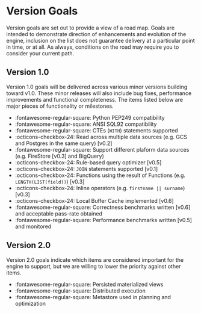 # Version Goals

Version goals are set out to provide a view of a road map. Goals are intended to demonstrate direction of enhancements and evolution of the engine, inclusion on the list does not guarantee delivery at a particular point in time, or at all. As always, conditions on the road may require you to consider your current path.

## Version 1.0

Version 1.0 goals will be delivered across various minor versions building toward v1.0. These minor releases will also include bug fixes, performance improvements and functional completeness. The items listed below are major pieces of functionality or milestones.

- :fontawesome-regular-square: Python PEP249 compatibility
- :fontawesome-regular-square: ANSI SQL92 compatibility
- :fontawesome-regular-square: CTEs (`WITH`) statements supported
- :octicons-checkbox-24: Read across multiple data sources (e.g. GCS and Postgres in the same query) [v0.2]
- :fontawesome-regular-square: Support different plaform data sources (e.g. FireStore [v0.3] and BigQuery)
- :octicons-checkbox-24: Rule-based query optimizer [v0.5]
- :octicons-checkbox-24: `JOIN` statements supported [v0.1]
- :octicons-checkbox-24: Functions using the result of Functions (e.g. `LENGTH(LIST(field))`) [v0.3]
- :octicons-checkbox-24: Inline operators (e.g. `firstname || surname`) [v0.3]
- :octicons-checkbox-24: Local Buffer Cache implemented [v0.6]
- :fontawesome-regular-square: Correctness benchmarks written [v0.6] and acceptable pass-rate obtained
- :fontawesome-regular-square: Performance benchmarks written [v0.5] and monitored

## Version 2.0

Version 2.0 goals indicate which items are considered important for the engine to support, but we are willing to lower the priority against other items.

- :fontawesome-regular-square: Persisted materialized views
- :fontawesome-regular-square: Distributed execution
- :fontawesome-regular-square: Metastore used in planning and optimization
